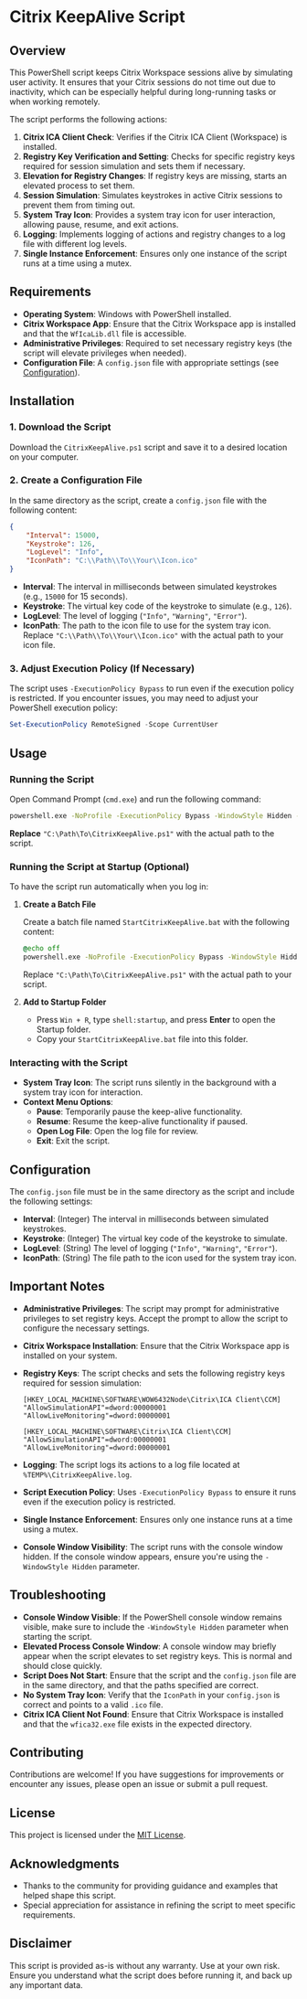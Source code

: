
# Citrix KeepAlive Script

## Overview

This PowerShell script keeps Citrix Workspace sessions alive by simulating user activity. It ensures that your Citrix sessions do not time out due to inactivity, which can be especially helpful during long-running tasks or when working remotely.

The script performs the following actions:

1. **Citrix ICA Client Check**: Verifies if the Citrix ICA Client (Workspace) is installed.
2. **Registry Key Verification and Setting**: Checks for specific registry keys required for session simulation and sets them if necessary.
3. **Elevation for Registry Changes**: If registry keys are missing, starts an elevated process to set them.
4. **Session Simulation**: Simulates keystrokes in active Citrix sessions to prevent them from timing out.
5. **System Tray Icon**: Provides a system tray icon for user interaction, allowing pause, resume, and exit actions.
6. **Logging**: Implements logging of actions and registry changes to a log file with different log levels.
7. **Single Instance Enforcement**: Ensures only one instance of the script runs at a time using a mutex.

## Requirements

- **Operating System**: Windows with PowerShell installed.
- **Citrix Workspace App**: Ensure that the Citrix Workspace app is installed and that the `WfIcaLib.dll` file is accessible.
- **Administrative Privileges**: Required to set necessary registry keys (the script will elevate privileges when needed).
- **Configuration File**: A `config.json` file with appropriate settings (see [Configuration](#configuration)).

## Installation

### 1. Download the Script

Download the `CitrixKeepAlive.ps1` script and save it to a desired location on your computer.

### 2. Create a Configuration File

In the same directory as the script, create a `config.json` file with the following content:

```json
{
    "Interval": 15000,
    "Keystroke": 126,
    "LogLevel": "Info",
    "IconPath": "C:\\Path\\To\\Your\\Icon.ico"
}
```

- **Interval**: The interval in milliseconds between simulated keystrokes (e.g., `15000` for 15 seconds).
- **Keystroke**: The virtual key code of the keystroke to simulate (e.g., `126`).
- **LogLevel**: The level of logging (`"Info"`, `"Warning"`, `"Error"`).
- **IconPath**: The path to the icon file to use for the system tray icon. Replace `"C:\\Path\\To\\Your\\Icon.ico"` with the actual path to your icon file.

### 3. Adjust Execution Policy (If Necessary)

The script uses `-ExecutionPolicy Bypass` to run even if the execution policy is restricted. If you encounter issues, you may need to adjust your PowerShell execution policy:

```powershell
Set-ExecutionPolicy RemoteSigned -Scope CurrentUser
```

## Usage

### Running the Script

Open Command Prompt (`cmd.exe`) and run the following command:

```cmd
powershell.exe -NoProfile -ExecutionPolicy Bypass -WindowStyle Hidden -File "C:\Path\To\CitrixKeepAlive.ps1"
```

**Replace** `"C:\Path\To\CitrixKeepAlive.ps1"` with the actual path to the script.

### Running the Script at Startup (Optional)

To have the script run automatically when you log in:

1. **Create a Batch File**

   Create a batch file named `StartCitrixKeepAlive.bat` with the following content:

   ```cmd
   @echo off
   powershell.exe -NoProfile -ExecutionPolicy Bypass -WindowStyle Hidden -File "C:\Path\To\CitrixKeepAlive.ps1"
   ```

   Replace `"C:\Path\To\CitrixKeepAlive.ps1"` with the actual path to your script.

2. **Add to Startup Folder**

   - Press `Win + R`, type `shell:startup`, and press **Enter** to open the Startup folder.
   - Copy your `StartCitrixKeepAlive.bat` file into this folder.

### Interacting with the Script

- **System Tray Icon**: The script runs silently in the background with a system tray icon for interaction.
- **Context Menu Options**:
  - **Pause**: Temporarily pause the keep-alive functionality.
  - **Resume**: Resume the keep-alive functionality if paused.
  - **Open Log File**: Open the log file for review.
  - **Exit**: Exit the script.

## Configuration

The `config.json` file must be in the same directory as the script and include the following settings:

- **Interval**: (Integer) The interval in milliseconds between simulated keystrokes.
- **Keystroke**: (Integer) The virtual key code of the keystroke to simulate.
- **LogLevel**: (String) The level of logging (`"Info"`, `"Warning"`, `"Error"`).
- **IconPath**: (String) The file path to the icon used for the system tray icon.

## Important Notes

- **Administrative Privileges**: The script may prompt for administrative privileges to set registry keys. Accept the prompt to allow the script to configure the necessary settings.
- **Citrix Workspace Installation**: Ensure that the Citrix Workspace app is installed on your system.
- **Registry Keys**: The script checks and sets the following registry keys required for session simulation:

  ```registry
  [HKEY_LOCAL_MACHINE\SOFTWARE\WOW6432Node\Citrix\ICA Client\CCM]
  "AllowSimulationAPI"=dword:00000001
  "AllowLiveMonitoring"=dword:00000001

  [HKEY_LOCAL_MACHINE\SOFTWARE\Citrix\ICA Client\CCM]
  "AllowSimulationAPI"=dword:00000001
  "AllowLiveMonitoring"=dword:00000001
  ```

- **Logging**: The script logs its actions to a log file located at `%TEMP%\CitrixKeepAlive.log`.
- **Script Execution Policy**: Uses `-ExecutionPolicy Bypass` to ensure it runs even if the execution policy is restricted.
- **Single Instance Enforcement**: Ensures only one instance runs at a time using a mutex.
- **Console Window Visibility**: The script runs with the console window hidden. If the console window appears, ensure you're using the `-WindowStyle Hidden` parameter.

## Troubleshooting

- **Console Window Visible**: If the PowerShell console window remains visible, make sure to include the `-WindowStyle Hidden` parameter when starting the script.
- **Elevated Process Console Window**: A console window may briefly appear when the script elevates to set registry keys. This is normal and should close quickly.
- **Script Does Not Start**: Ensure that the script and the `config.json` file are in the same directory, and that the paths specified are correct.
- **No System Tray Icon**: Verify that the `IconPath` in your `config.json` is correct and points to a valid `.ico` file.
- **Citrix ICA Client Not Found**: Ensure that Citrix Workspace is installed and that the `wfica32.exe` file exists in the expected directory.

## Contributing

Contributions are welcome! If you have suggestions for improvements or encounter any issues, please open an issue or submit a pull request.

## License

This project is licensed under the [MIT License](LICENSE).

## Acknowledgments

- Thanks to the community for providing guidance and examples that helped shape this script.
- Special appreciation for assistance in refining the script to meet specific requirements.

## Disclaimer

This script is provided as-is without any warranty. Use at your own risk. Ensure you understand what the script does before running it, and back up any important data.
